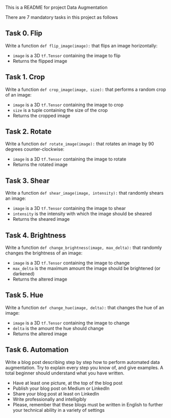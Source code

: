 This is a README for project Data Augmentation

There are 7 mandatory tasks in this project as follows

## Task 0. Flip
Write a function  `def flip_image(image):`  that flips an image horizontally:

-   `image`  is a 3D  `tf.Tensor`  containing the image to flip
-   Returns the flipped image

## Task 1. Crop
Write a function  `def crop_image(image, size):`  that performs a random crop of an image:

-   `image`  is a 3D  `tf.Tensor`  containing the image to crop
-   `size`  is a tuple containing the size of the crop
-   Returns the cropped image

## Task 2. Rotate
Write a function  `def rotate_image(image):`  that rotates an image by 90 degrees counter-clockwise:

-   `image`  is a 3D  `tf.Tensor`  containing the image to rotate
-   Returns the rotated image

## Task 3. Shear
Write a function  `def shear_image(image, intensity):`  that randomly shears an image:

-   `image`  is a 3D  `tf.Tensor`  containing the image to shear
-   `intensity`  is the intensity with which the image should be sheared
-   Returns the sheared image

## Task 4. Brightness
Write a function  `def change_brightness(image, max_delta):`  that randomly changes the brightness of an image:

-   `image`  is a 3D  `tf.Tensor`  containing the image to change
-   `max_delta`  is the maximum amount the image should be brightened (or darkened)
-   Returns the altered image

## Task 5. Hue
Write a function  `def change_hue(image, delta):`  that changes the hue of an image:

-   `image`  is a 3D  `tf.Tensor`  containing the image to change
-   `delta`  is the amount the hue should change
-   Returns the altered image

## Task 6. Automation
Write a blog post describing step by step how to perform automated data augmentation. Try to explain every step you know of, and give examples. A total beginner should understand what you have written.

-   Have at least one picture, at the top of the blog post
-   Publish your blog post on Medium or LinkedIn
-   Share your blog post at least on LinkedIn
-   Write professionally and intelligibly
-   Please, remember that these blogs must be written in English to further your technical ability in a variety of settings

